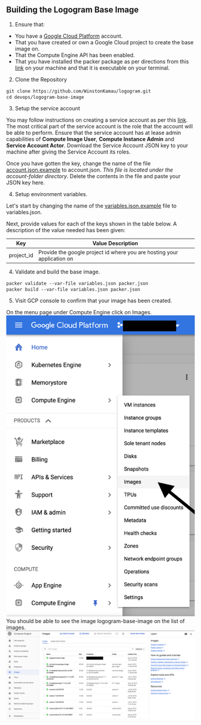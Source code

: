 ## Building the Logogram Base Image

1. Ensure that:
- You have a [Google Cloud Platform](https://console.cloud.google.com) account.
- That you have created or own a Google Cloud project to create the base image on.
- That the Compute Engine API has been enabled.
- That you have installed the packer package as per directions from this [link](https://www.packer.io/downloads.html) on your machine and that it is executable on your terminal.

2. Clone the Repository

```
git clone https://github.com/WinstonKamau/logogram.git
cd devops/logogram-base-image
```

3. Setup the service account

You may follow instructions on creating a service account as per this [link](https://cloud.google.com/iam/docs/creating-managing-service-accounts). The most critical part of the service account is the role that the account will be able to perform. Ensure that the service account has at lease admin capabilities of **Compute Image User**, **Compute Instance Admin** and **Service Account Actor**. Download the Service Account JSON key to your machine after giving the Service Account its roles.

Once you have gotten the key, change the name of the file [account.json.example](../account-folder/account.json.example) to account.json. *This file is located under the account-folder directory*. Delete the contents in the file and paste your JSON key here.

4. Setup environment variables.

Let's start by changing the name of the [variables.json.example](./variables.json.example) file to variables.json.

Next, provide values for each of the keys shown in the table below. A description of the value needed has been given:

| **Key**           | **Value Description**|
|-------------------|----------------------|
| project_id        | Provide the google project id where you are hosting your application on|



4. Validate and build the base image.

```
packer validate --var-file variables.json packer.json
packer build --var-file variables.json packer.json
```

5. Visit GCP console to confirm that your image has been created.

On the menu page under Compute Engine click on Images.
![Images-GCE-Menu](../../docs/images-gce.png)
You should be able to see the image logogram-base-image on the list of images.
![Logogram-Base-Image](../../docs/logogram-base-image.png)
